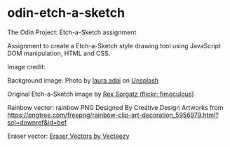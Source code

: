 # odin-etch-a-sketch
The Odin Project: Etch-a-Sketch assignment

Assignment to create a Etch-a-Sketch style drawing tool using JavaScript DOM manipulation, HTML and CSS.


Image credit:

Background image: Photo by <a href="https://unsplash.com/@lauraadaiphoto?utm_source=unsplash&utm_medium=referral&utm_content=creditCopyText">laura adai</a> on <a href="https://unsplash.com/photos/c7u-t1PZEbg?utm_source=unsplash&utm_medium=referral&utm_content=creditCopyText">Unsplash</a>
  
Original Etch-a-Sketch image by <a href="https://www.flickr.com/photos/fimoculous/3210330182/in/photostream/">Rex Sorgatz (flickr: fimoculous)</a>

Rainbow vector: rainbow PNG Designed By Creative Design Artworks from https://pngtree.com/freepng/rainbow-clip-art-decoration_5956979.html?sol=downref&id=bef

Eraser vector: <a href="https://www.vecteezy.com/free-vector/eraser">Eraser Vectors by Vecteezy</a>